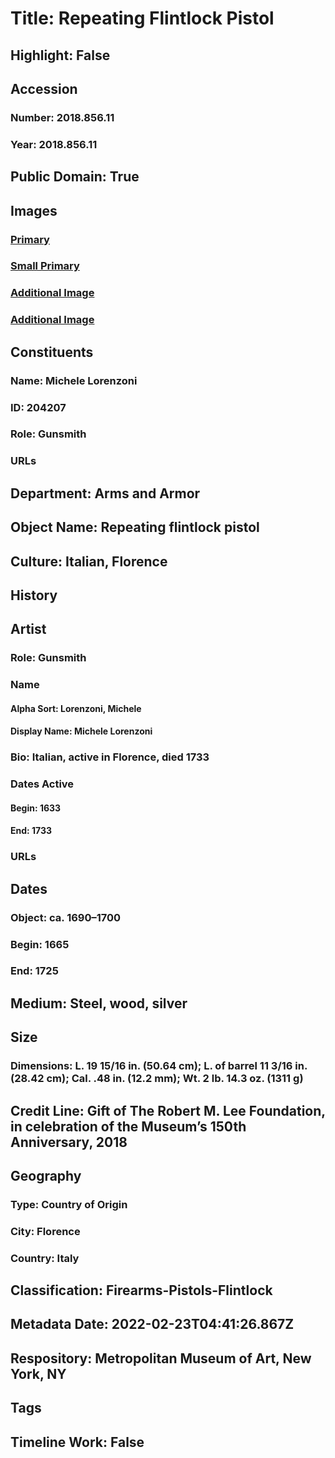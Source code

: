 # Title: Repeating Flintlock Pistol
## Highlight: False
## Accession
### Number: 2018.856.11
### Year: 2018.856.11
## Public Domain: True
## Images
### [Primary](https://images.metmuseum.org/CRDImages/aa/original/DP-17852-009.jpg)
### [Small Primary](https://images.metmuseum.org/CRDImages/aa/web-large/DP-17852-009.jpg)
### [Additional Image](https://images.metmuseum.org/CRDImages/aa/original/DP-17852-010.jpg)
### [Additional Image](https://images.metmuseum.org/CRDImages/aa/original/DP-17852-011.jpg)
## Constituents
### Name: Michele Lorenzoni
### ID: 204207
### Role: Gunsmith
### URLs
## Department: Arms and Armor
## Object Name: Repeating flintlock pistol
## Culture: Italian, Florence
## History
## Artist
### Role: Gunsmith
### Name
#### Alpha Sort: Lorenzoni, Michele
#### Display Name: Michele Lorenzoni
### Bio: Italian, active in Florence, died 1733
### Dates Active
#### Begin: 1633
#### End: 1733
### URLs
## Dates
### Object: ca. 1690–1700
### Begin: 1665
### End: 1725
## Medium: Steel, wood, silver
## Size
### Dimensions: L. 19 15/16 in. (50.64 cm); L. of barrel 11 3/16 in. (28.42 cm); Cal. .48 in. (12.2 mm); Wt. 2 lb. 14.3 oz. (1311 g)
## Credit Line: Gift of The Robert M. Lee Foundation, in celebration of the Museum’s 150th Anniversary, 2018
## Geography
### Type: Country of Origin
### City: Florence
### Country: Italy
## Classification: Firearms-Pistols-Flintlock
## Metadata Date: 2022-02-23T04:41:26.867Z
## Respository: Metropolitan Museum of Art, New York, NY
## Tags
## Timeline Work: False